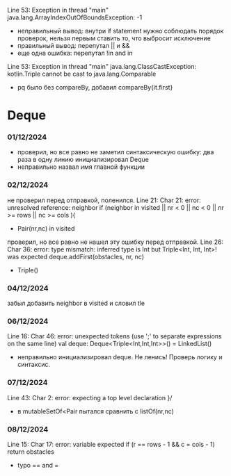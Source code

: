Line 53: Exception in thread "main" 
java.lang.ArrayIndexOutOfBoundsException: -1
- неправильный вывод: внутри if statement нужно соблюдать порядок проверок,
нельзя первым ставить то, что выбросит исключение
- правильный вывод: перепутал || и &&
- еще одна ошибка: перепутал !in and in

Line 53: Exception in thread "main" java.lang.ClassCastException:
kotlin.Triple cannot be cast to java.lang.Comparable
- pq было без compareBy, добавил compareBy{it.first}

# Deque
### 01/12/2024
- проверил, но все равно не заметил синтаксическую ошибку: два раза в одну линию инициализировал
 Deque
- неправильно назвал имя главной функции

### 02/12/2024
не проверил перед отправкой, поленился. Line 21: Char 21: error: unresolved reference: neighbor
if (neighbor in visited || nr < 0 || nc < 0 || nr >= rows || nc >= cols ){
- Pair(nr,nc) in visited

проверил, но все равно не нашел эту ошибку перед отправкой. Line 26: Char 36: error: type 
mismatch: inferred type is Int but Triple<Int, Int, Int>! was expected deque.addFirst(obstacles, nr, nc)
- Triple() 
### 04/12/2024
забыл добавить neighbor в visited и словил tle

### 06/12/2024
Line 16: Char 46: error: unexpected tokens (use ';' to separate expressions on the same line)
val deque: Deque<Triple<Int,Int,Int>>() = LinkedList()
- неправильно инициализировал deque. Не ленись! Проверь логику и синтаксис.

### 07/12/2024
Line 43: Char 2: error: expecting a top level declaration
}/
- в mutableSetOf<Pair пытался сравнить с listOf(nr,nc)

### 08/12/2024
Line 15: Char 17: error: variable expected if (r == rows - 1 && c = cols - 1) return obstacles
- typo == and =
